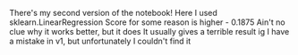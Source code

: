 There's my second version of the notebook!
Here I used sklearn.LinearRegression
Score for some reason is higher - 0.1875
Ain't no clue why it works better, but it does
It usually gives a terrible result
ig I have a mistake in v1, but unfortunately I couldn't find it
